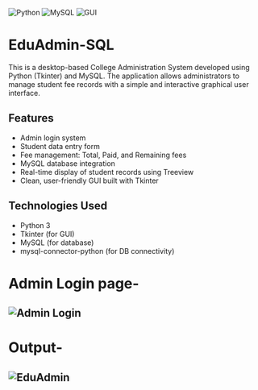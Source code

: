 ![Python](https://img.shields.io/badge/Python-3.x-blue)
![MySQL](https://img.shields.io/badge/Database-MySQL-orange)
![GUI](https://img.shields.io/badge/GUI-Tkinter-green)

# EduAdmin-SQL

This is a desktop-based College Administration System developed using Python (Tkinter) and MySQL. The application allows administrators to manage student fee records with a simple and interactive graphical user interface.

## Features

- Admin login system
- Student data entry form
- Fee management: Total, Paid, and Remaining fees
- MySQL database integration
- Real-time display of student records using Treeview
- Clean, user-friendly GUI built with Tkinter

## Technologies Used

- Python 3
- Tkinter (for GUI)
- MySQL (for database)
- mysql-connector-python (for DB connectivity)

# Admin Login page-
## ![Admin Login](https://github.com/user-attachments/assets/a95c25a5-b920-4607-a7c4-91f02c2d8d6b)

# Output-
## ![EduAdmin](https://github.com/user-attachments/assets/9538a724-57de-417b-a38c-f283c8a5972c)
